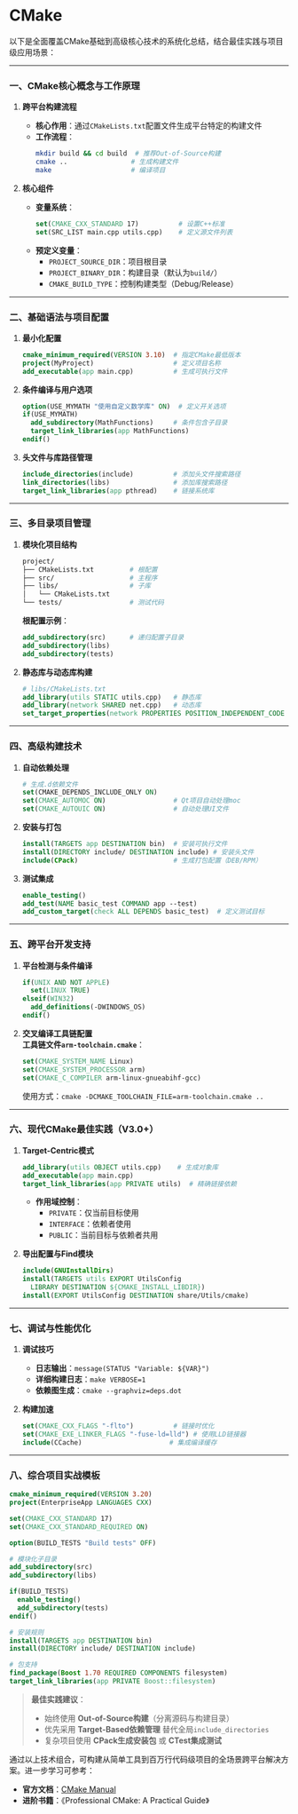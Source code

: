 # CMake
以下是全面覆盖CMake基础到高级核心技术的系统化总结，结合最佳实践与项目级应用场景：

---

### 一、CMake核心概念与工作原理
1. **跨平台构建流程**  
   - **核心作用**：通过`CMakeLists.txt`配置文件生成平台特定的构建文件
   - **工作流程**：  
     ```bash
     mkdir build && cd build  # 推荐Out-of-Source构建
     cmake ..                # 生成构建文件
     make                    # 编译项目
     ```

2. **核心组件**  
   - **变量系统**：  
     ```cmake
     set(CMAKE_CXX_STANDARD 17)          # 设置C++标准
     set(SRC_LIST main.cpp utils.cpp)    # 定义源文件列表
     ```
   - **预定义变量**：  
     - `PROJECT_SOURCE_DIR`：项目根目录  
     - `PROJECT_BINARY_DIR`：构建目录（默认为`build/`）  
     - `CMAKE_BUILD_TYPE`：控制构建类型（Debug/Release）  

---

### 二、基础语法与项目配置
1. **最小化配置**  
   ```cmake
   cmake_minimum_required(VERSION 3.10)  # 指定CMake最低版本
   project(MyProject)                    # 定义项目名称
   add_executable(app main.cpp)          # 生成可执行文件
   ```

2. **条件编译与用户选项**  
   ```cmake
   option(USE_MYMATH "使用自定义数学库" ON)  # 定义开关选项
   if(USE_MYMATH)
     add_subdirectory(MathFunctions)     # 条件包含子目录
     target_link_libraries(app MathFunctions)
   endif()
   ```

3. **头文件与库路径管理**  
   ```cmake
   include_directories(include)          # 添加头文件搜索路径
   link_directories(libs)                # 添加库搜索路径
   target_link_libraries(app pthread)    # 链接系统库
   ```

---

### 三、多目录项目管理
1. **模块化项目结构**  
   ```bash
   project/
   ├── CMakeLists.txt         # 根配置
   ├── src/                   # 主程序
   ├── libs/                  # 子库
   │   └── CMakeLists.txt
   └── tests/                 # 测试代码
   ```
   **根配置示例**：  
   ```cmake
   add_subdirectory(src)      # 递归配置子目录
   add_subdirectory(libs)
   add_subdirectory(tests)
   ```

2. **静态库与动态库构建**  
   ```cmake
   # libs/CMakeLists.txt
   add_library(utils STATIC utils.cpp)   # 静态库
   add_library(network SHARED net.cpp)   # 动态库
   set_target_properties(network PROPERTIES POSITION_INDEPENDENT_CODE ON)  # -fPIC
   ```

---

### 四、高级构建技术
1. **自动依赖处理**  
   ```cmake
   # 生成.d依赖文件
   set(CMAKE_DEPENDS_INCLUDE_ONLY ON)
   set(CMAKE_AUTOMOC ON)                 # Qt项目自动处理moc
   set(CMAKE_AUTOUIC ON)                 # 自动处理UI文件
   ```

2. **安装与打包**  
   ```cmake
   install(TARGETS app DESTINATION bin)  # 安装可执行文件
   install(DIRECTORY include/ DESTINATION include) # 安装头文件
   include(CPack)                        # 生成打包配置（DEB/RPM）
   ```

3. **测试集成**  
   ```cmake
   enable_testing()
   add_test(NAME basic_test COMMAND app --test)
   add_custom_target(check ALL DEPENDS basic_test)  # 定义测试目标
   ```

---

### 五、跨平台开发支持
1. **平台检测与条件编译**  
   ```cmake
   if(UNIX AND NOT APPLE)
     set(LINUX TRUE)
   elseif(WIN32)
     add_definitions(-DWINDOWS_OS)
   endif()
   ```

2. **交叉编译工具链配置**  
   **工具链文件`arm-toolchain.cmake`**：  
   ```cmake
   set(CMAKE_SYSTEM_NAME Linux)
   set(CMAKE_SYSTEM_PROCESSOR arm)
   set(CMAKE_C_COMPILER arm-linux-gnueabihf-gcc)
   ```
   使用方式：`cmake -DCMAKE_TOOLCHAIN_FILE=arm-toolchain.cmake ..`

---

### 六、现代CMake最佳实践（V3.0+）
1. **Target-Centric模式**  
   ```cmake
   add_library(utils OBJECT utils.cpp)    # 生成对象库
   add_executable(app main.cpp)
   target_link_libraries(app PRIVATE utils)  # 精确链接依赖
   ```
   - **作用域控制**：  
     - `PRIVATE`：仅当前目标使用  
     - `INTERFACE`：依赖者使用  
     - `PUBLIC`：当前目标与依赖者共用  

2. **导出配置与Find模块**  
   ```cmake
   include(GNUInstallDirs)
   install(TARGETS utils EXPORT UtilsConfig
     LIBRARY DESTINATION ${CMAKE_INSTALL_LIBDIR})
   install(EXPORT UtilsConfig DESTINATION share/Utils/cmake)
   ```

---

### 七、调试与性能优化
1. **调试技巧**  
   - **日志输出**：`message(STATUS "Variable: ${VAR}")`  
   - **详细构建日志**：`make VERBOSE=1`  
   - **依赖图生成**：`cmake --graphviz=deps.dot`  

2. **构建加速**  
   ```cmake
   set(CMAKE_CXX_FLAGS "-flto")          # 链接时优化
   set(CMAKE_EXE_LINKER_FLAGS "-fuse-ld=lld") # 使用LLD链接器
   include(CCache)                      # 集成编译缓存
   ```

---

### 八、综合项目实战模板
```cmake
cmake_minimum_required(VERSION 3.20)
project(EnterpriseApp LANGUAGES CXX)

set(CMAKE_CXX_STANDARD 17)
set(CMAKE_CXX_STANDARD_REQUIRED ON)

option(BUILD_TESTS "Build tests" OFF)

# 模块化子目录
add_subdirectory(src)
add_subdirectory(libs)

if(BUILD_TESTS)
  enable_testing()
  add_subdirectory(tests)
endif()

# 安装规则
install(TARGETS app DESTINATION bin)
install(DIRECTORY include/ DESTINATION include)

# 包支持
find_package(Boost 1.70 REQUIRED COMPONENTS filesystem)
target_link_libraries(app PRIVATE Boost::filesystem)
```

> **最佳实践建议**：  
> - 始终使用 **Out-of-Source构建**（分离源码与构建目录）  
> - 优先采用 **Target-Based依赖管理** 替代全局`include_directories`  
> - 复杂项目使用 **CPack生成安装包** 或 **CTest集成测试**  

通过以上技术组合，可构建从简单工具到百万行代码级项目的全场景跨平台解决方案。进一步学习可参考：
- **官方文档**：[CMake Manual](https://cmake.org/cmake/help/latest/)  
- **进阶书籍**：《Professional CMake: A Practical Guide》